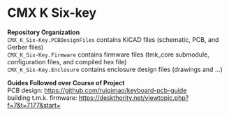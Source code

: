 # CMX K Six-key
**Repository Organization**  
`CMX_K_Six-Key.PCBDesignFiles` contains KiCAD files (schematic, PCB, and Gerber files)  
`CMX_K_Six-Key.Firmware` contains firmware files (tmk_core submodule, configuration files, and compiled hex file)  
`CMX_K_Six-Key.Enclosure` contains enclosure design files (drawings and ...)  

**Guides Followed over Course of Project**  
PCB design: https://github.com/ruiqimao/keyboard-pcb-guide  
building t.m.k. firmware: https://deskthority.net/viewtopic.php?f=7&t=7177&start=
